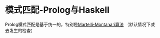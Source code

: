 # 模式匹配-Prolog与Haskell


Prolog模式匹配是基于统一的，特别是[Martelli-Montanari算法](http://www.nsl.com/misc/papers/martelli-montanari.pdf) （默认情况下减去发生的检查）














